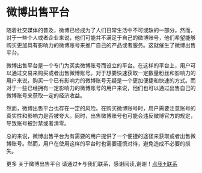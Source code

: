 # 微博出售平台

随着社交媒体的普及，微博已经成为了人们日常生活中不可或缺的一部分。然而，对于一些个人或者企业来说，他们可能并不满足于自己的微博账号，他们希望能够购买更加具有影响力的微博账号来推广自己的产品或者服务。这就催生了微博出售平台。

微博出售平台是一个专门为买卖微博账号而设立的平台。在这样的平台上，用户可以通过交易来购买或者出售微博账号。对于想要快速获取一定数量粉丝和影响力的用户来说，购买一个已有影响力的微博账号无疑是一个更加便捷和快速的方式。而对于一些已经拥有一定影响力的微博账号的用户来说，他们也可以通过出售自己的微博账号来获取一定的经济收益。

然而，微博出售平台也存在一定的风险。在购买微博账号时，用户需要注意账号的真实性和影响力是否被夸大。同时，出售微博账号也可能会违反微博官方的规定，导致账号被封禁或者清零。

总的来说，微博出售平台为有需要的用户提供了一个便捷的途径来获取或者出售微博账号。然而，用户在使用这样的平台时也需要谨慎对待，避免造成不必要的损失。

更多 关于微博出售平台 请通过✈与我们联系，感谢阅读,谢谢！[点我✈联系](https://ads.k02.cc)